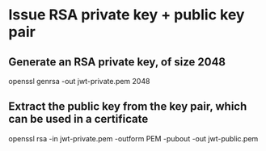 # Issue RSA private key + public key pair
    
## Generate an RSA private key, of size 2048
openssl genrsa -out jwt-private.pem 2048

## Extract the public key from the key pair, which can be used in a certificate
openssl rsa -in jwt-private.pem -outform PEM -pubout -out jwt-public.pem

